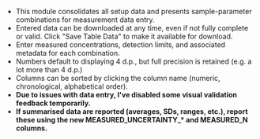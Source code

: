 - This module consolidates all setup data and presents sample-parameter
  combinations for measurement data entry.
- Entered data can be downloaded at any time, even if not fully complete or valid. Click "Save Table Data" to make it available for download.
- Enter measured concentrations, detection limits, and associated metadata for each combination.
- Numbers default to displaying 4 d.p., but full precision is retained (e.g. a lot more than 4 d.p.)
- Columns can be sorted by clicking the column name (numeric, chronological, alphabetical order).
- **Due to issues with data entry, I've disabled some visual validation feedback temporarily.**
- **If summarised data are reported (averages, SDs, ranges, etc.), report these using the new MEASURED_UNCERTAINTY_\* and MEASURED_N columns.**
